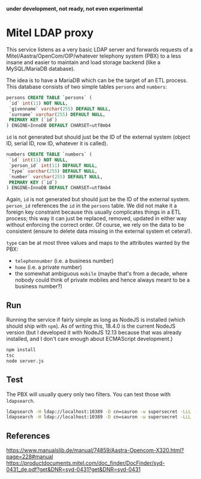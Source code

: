 **under development, not ready, not even experimental**

# Mitel LDAP proxy

This service listens as a very basic LDAP server and forwards requests of a Mitel/Aastra/OpenCom/OIP/whatever telephony
system (PBX) to a less insane and easier to maintain and load storage backend (like a MySQL/MariaDB database).

The idea is to have a MariaDB which can be the target of an ETL process. This database consists of two simple
tables `persons` and `numbers`:

```sql
persons	CREATE TABLE `persons` (
 `id` int(11) NOT NULL,
 `givenname` varchar(255) DEFAULT NULL,
 `surname` varchar(255) DEFAULT NULL,
 PRIMARY KEY (`id`)
) ENGINE=InnoDB DEFAULT CHARSET=utf8mb4
```

`id` is not generated but should just be the ID of the external system (object ID, serial ID, row ID, whatever it is
called).

```sql
numbers	CREATE TABLE `numbers` (
 `id` int(11) NOT NULL,
 `person_id` int(11) DEFAULT NULL,
 `type` varchar(255) DEFAULT NULL,
 `number` varchar(255) DEFAULT NULL,
 PRIMARY KEY (`id`)
) ENGINE=InnoDB DEFAULT CHARSET=utf8mb4
```

Again, `id` is not generated but should just be the ID of the external system. `person_id` references the `id` in
the `persons` table. We did not make it a foreign key constraint because this usually complicates things in a ETL
process; this way it can just be replaced, removed, updated in either way without enforcing the correct order. Of
course, we rely on the data to be consistent (ensure to delete data missing in the external system et cetera!).

`type` can be at most three values and maps to the attributes wanted by the PBX:

* `telephonnumber` (i.e. a business number)
* `home` (i.e. a private number)
* the somewhat ambiguous `mobile` (maybe that's from a decade, where nobody could think of private mobiles and hence
  always meant to be a business number?)

## Run

Running the service if fairly simple as long as NodeJS is installed (which should ship with `npm`). As of writing this,
18.4.0 is the current NodeJS version (but I developed it with NodeJS 12.13 because that was already installed, and I
don't care enough about ECMAScript development.)

```bash
npm install
tsc
node server.js
```

## Test

The PBX will usually query only two filters. You can test those with `ldapsearch`.

```bash
ldapsearch -H ldap://localhost:10389 -D cn=sauron -w supersecret -LLL -x -b dc=baraddur,dc=mordor "(sn=Sa*)"
ldapsearch -H ldap://localhost:10389 -D cn=sauron -w supersecret -LLL -x -b dc=baraddur,dc=mordor "(|(|(mobile=+4930666)(homephone=+4930666))(telephonenumber=+4930666))"
```

## References
<https://www.manualslib.de/manual/74859/Aastra-Opencom-X320.html?page=228#manual>
<https://productdocuments.mitel.com/doc_finder/DocFinder/syd-0431_de.pdf?get&DNR=syd-0431?get&DNR=syd-0431>